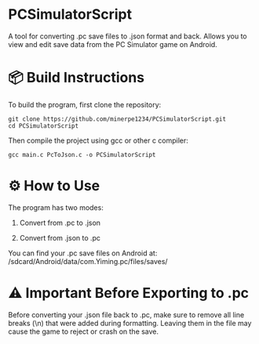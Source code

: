 # PCSimulatorScript
A tool for converting .pc save files to .json format and back.
Allows you to view and edit save data from the PC Simulator game on Android.

# 📦 Build Instructions
To build the program, first clone the repository:
```
git clone https://github.com/minerpe1234/PCSimulatorScript.git
cd PCSimulatorScript
```
Then compile the project using gcc or other c compiler:
```
gcc main.c PcToJson.c -o PCSimulatorScript
```
# ⚙️ How to Use
The program has two modes:

1) Convert from .pc to .json

2) Convert from .json to .pc

You can find your .pc save files on Android at:
/sdcard/Android/data/com.Yiming.pc/files/saves/

# ⚠️ Important Before Exporting to .pc
Before converting your .json file back to .pc,
make sure to remove all line breaks (\n) that were added during formatting.
Leaving them in the file may cause the game to reject or crash on the save.
